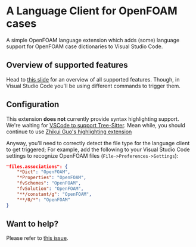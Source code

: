 # A Language Client for OpenFOAM cases

A simple OpenFOAM language extension which adds (some) language support for OpenFOAM
case dictionaries to Visual Studio Code.

## Overview of supported features

Head to [this slide](https://foamscience.github.io/openfoam-with-neovim/#/12) for an overview of all supported features.
Though, in Visual Studio Code you'll be using different commands to trigger them.

## Configuration

This extension **does not** currently provide syntax highlighting support.
We're waiting for [VSCode to support Tree-Sitter](https://github.com/microsoft/vscode/issues/50140).
Mean while, you should continue to use [Zhikui Guo's highlighting extension](https://marketplace.visualstudio.com/items?itemName=zhikui.vscode-openfoam)

Anyway, you'll need to correctly detect the file type for the language client to get triggered;
For example, add the following to your Visual Studio Code settings to recognize OpenFOAM files
(`File->Preferences->Settings`):
```json
"files.associations": {
    "*Dict": "OpenFOAM",
    "*Properties": "OpenFOAM",
    "fvSchemes": "OpenFOAM",
    "fvSolution": "OpenFOAM",
    "**/constant/g": "OpenFOAM",
    "**/0/*": "OpenFOAM"
}
```

## Want to help?

Please refer to [this issue](https://github.com/FoamScience/foam-language-server/issues/7).
